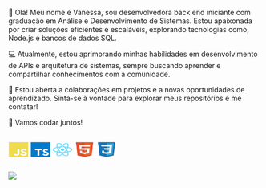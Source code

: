 👋 Olá! Meu nome é Vanessa, sou desenvolvedora back end iniciante com graduação em Análise e Desenvolvimento de Sistemas. Estou apaixonada por criar soluções eficientes e escaláveis, explorando tecnologias como, Node.js e bancos de dados SQL.

💻 Atualmente, estou aprimorando minhas habilidades em desenvolvimento de APIs e arquitetura de sistemas, sempre buscando aprender e compartilhar conhecimentos com a comunidade.

🌱 Estou aberta a colaborações em projetos e a novas oportunidades de aprendizado. Sinta-se à vontade para explorar meus repositórios e me contatar!

🚀 Vamos codar juntos!
<div style="display: inline_block"><br>
  <img align="center" alt="Rafa-Js" height="30" width="40" src="https://raw.githubusercontent.com/devicons/devicon/master/icons/javascript/javascript-plain.svg">
  <img align="center" alt="Rafa-Ts" height="30" width="40" src="https://raw.githubusercontent.com/devicons/devicon/master/icons/typescript/typescript-plain.svg">
  <img align="center" alt="Rafa-React" height="30" width="40" src="https://raw.githubusercontent.com/devicons/devicon/master/icons/react/react-original.svg">
  <img align="center" alt="Rafa-HTML" height="30" width="40" src="https://raw.githubusercontent.com/devicons/devicon/master/icons/html5/html5-original.svg">
  <img align="center" alt="Rafa-CSS" height="30" width="40" src="https://raw.githubusercontent.com/devicons/devicon/master/icons/css3/css3-original.svg">
</div>

##

<div> 
  <a href="https://www.linkedin.com/in/vanessa-berteli/" target="_blank"><img src="https://img.shields.io/badge/-LinkedIn-%230077B5?style=for-the-badge&logo=linkedin&logoColor=white" target="_blank"></a> 
</div>
